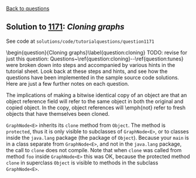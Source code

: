 [Back to questions](../README.md)

## Solution to [1171](../questions/1171): *Cloning graphs*

See code at `solutions/code/tutorialquestions/question1171`

\begin{question}{Cloning graphs}\label{question:cloning}
TODO: revise for just this question: Questions~\ref{question:cloning}--\ref{question:tunes} were broken down into steps and accompanied by various hints in the tutorial sheet.  Look back at these
steps and hints, and see how the questions have been implemented in the sample source code solutions.  Here are just a few
further notes on each question.

The implications of making a bitwise identical copy of an object are that an object reference field will
refer to the same object in both the original and copied object.  In the copy, object references will
\emph{not} refer to fresh objects that have themselves been cloned.

`GraphNode<E>` inherits its `clone` method from `Object`.  The method is `protected`, thus it is only visible
to subclasses of `GraphNode<E>`, or to classes inside the `java.lang` package (the package of `Object`).  Because your `main` is in a class separate from `GraphNode<E>`, and not in the `java.lang` package, the call to `clone`
does not compile.  Note that when `clone` was called from method `foo` inside `GraphNode<E>` this was OK, because
the protected method `clone` in superclass `Object` is visible to methods in the subclass `GraphNode<E>`.

